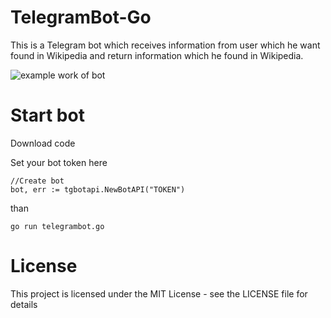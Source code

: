 # TelegramBot-Go

 This is a Telegram bot which receives information from user which he want found in Wikipedia and return information which he found in Wikipedia.

![example work of bot](https://github.com/trigun117/TelegramBot-Go/blob/master/example.jpg)
# Start bot

Download code

Set your bot token here
```
//Create bot
bot, err := tgbotapi.NewBotAPI("TOKEN")
 ```
 than
 
```
go run telegrambot.go
```

# License

This project is licensed under the MIT License - see the LICENSE file for details
